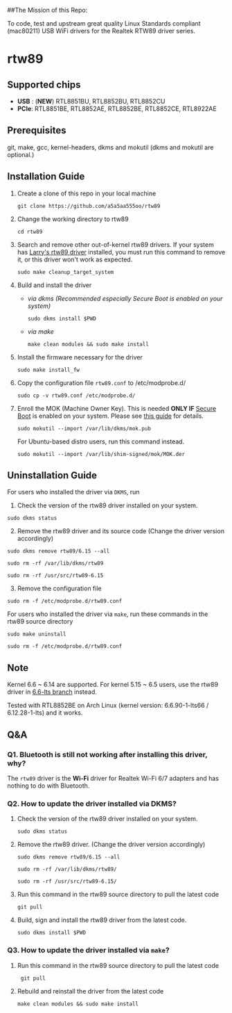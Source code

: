 ##The Mission of this Repo:

To code, test and upstream great quality Linux Standards compliant (mac80211) USB WiFi drivers for the Realtek RTW89 driver series.

# rtw89

## Supported chips
- **USB** :  (**NEW**) RTL8851BU, RTL8852BU, RTL8852CU
- **PCIe**: RTL8851BE, RTL8852AE, RTL8852BE, RTL8852CE, RTL8922AE

## Prerequisites

git, make, gcc, kernel-headers, dkms and mokutil (dkms and mokutil are optional.)

## Installation Guide

1. Create a clone of this repo in your local machine

   ```
   git clone https://github.com/a5a5aa555oo/rtw89
   ```

2. Change the working directory to rtw89

   ```
   cd rtw89
   ```

3. Search and remove other out-of-kernel rtw89 drivers. If your system has [Larry's rtw89 driver](https://github.com/lwfinger/rtw89) installed, you must run this command to remove it, or this driver won't work as expected.

   ```
   sudo make cleanup_target_system
   ```

3. Build and install the driver

   * _via dkms (Recommended especially Secure Boot is enabled on your system)_

     ```
     sudo dkms install $PWD
     ```

   * _via make_

     ```
     make clean modules && sudo make install
     ```

4. Install the firmware necessary for the driver

   ```
   sudo make install_fw
   ```

5. Copy the configuration file `rtw89.conf` to /etc/modprobe.d/
   ```
   sudo cp -v rtw89.conf /etc/modprobe.d/
   ```

6. Enroll the MOK (Machine Owner Key). This is needed **ONLY IF** [Secure Boot](https://wiki.debian.org/SecureBoot) is enabled on your system. Please see [this guide](https://github.com/dell/dkms?tab=readme-ov-file#secure-boot) for details.

   ```
   sudo mokutil --import /var/lib/dkms/mok.pub
   ```

   For Ubuntu-based distro users, run this command instead.

   ```
   sudo mokutil --import /var/lib/shim-signed/mok/MOK.der
   ```

## Uninstallation Guide

For users who installed the driver via `DKMS`, run
1. Check the version of the rtw89 driver installed on your system.
```
sudo dkms status 
```

2. Remove the rtw89 driver and its source code (Change the driver version accordingly)
```
sudo dkms remove rtw89/6.15 --all
```
```
sudo rm -rf /var/lib/dkms/rtw89
```
```
sudo rm -rf /usr/src/rtw89-6.15
```

3. Remove the configuration file
```
sudo rm -f /etc/modprobe.d/rtw89.conf
```

For users who installed the driver via `make`, run these commands in the rtw89 source directory
```
sudo make uninstall
```
```
sudo rm -f /etc/modprobe.d/rtw89.conf
```

## Note

Kernel 6.6 ~ 6.14 are supported. For kernel 5.15 ~ 6.5 users, use the rtw89 driver in [6.6-lts branch](https://github.com/a5a5aa555oo/rtw89/tree/6.6-lts) instead.

Tested with RTL8852BE on Arch Linux (kernel version: 6.6.90-1-lts66 / 6.12.28-1-lts) and it works.

## Q&A

### Q1. Bluetooth is still not working after installing this driver, why?

   The `rtw89` driver is the **Wi-Fi** driver for Realtek Wi-Fi 6/7 adapters and has nothing to do with Bluetooth.

### Q2. How to update the driver installed via DKMS?

   1. Check the version of the rtw89 driver installed on your system.
      ```
      sudo dkms status
      ```   
   2. Remove the rtw89 driver. (Change the driver version accordingly)
      ```
      sudo dkms remove rtw89/6.15 --all
      ```
      ```
      sudo rm -rf /var/lib/dkms/rtw89/
      ```
      ```
      sudo rm -rf /usr/src/rtw89-6.15/
      ```

   3. Run this command in the rtw89 source directory to pull the latest code
      ```
      git pull
      ```

   4. Build, sign and install the rtw89 driver from the latest code.
      ```
      sudo dkms install $PWD
      ```

### Q3. How to update the driver installed via `make`?

   1. Run this command in the rtw89 source directory to pull the latest code
      ```
       git pull
      ```
  
   2. Rebuild and reinstall the driver from the latest code
      ```
      make clean modules && sudo make install
      ```
